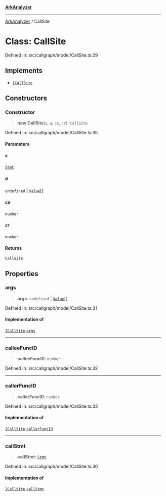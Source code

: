 [**ArkAnalyzer**](../README.md)

***

[ArkAnalyzer](../globals.md) / CallSite

# Class: CallSite

Defined in: src/callgraph/model/CallSite.ts:29

## Implements

- [`ICallSite`](../interfaces/ICallSite.md)

## Constructors

### Constructor

> **new CallSite**(`s`, `a`, `ce`, `cr`): `CallSite`

Defined in: src/callgraph/model/CallSite.ts:35

#### Parameters

##### s

[`Stmt`](Stmt.md)

##### a

`undefined` | [`Value`](../interfaces/Value.md)[]

##### ce

`number`

##### cr

`number`

#### Returns

`CallSite`

## Properties

### args

> **args**: `undefined` \| [`Value`](../interfaces/Value.md)[]

Defined in: src/callgraph/model/CallSite.ts:31

#### Implementation of

[`ICallSite`](../interfaces/ICallSite.md).[`args`](../interfaces/ICallSite.md#args)

***

### calleeFuncID

> **calleeFuncID**: `number`

Defined in: src/callgraph/model/CallSite.ts:32

***

### callerFuncID

> **callerFuncID**: `number`

Defined in: src/callgraph/model/CallSite.ts:33

#### Implementation of

[`ICallSite`](../interfaces/ICallSite.md).[`callerFuncID`](../interfaces/ICallSite.md#callerfuncid)

***

### callStmt

> **callStmt**: [`Stmt`](Stmt.md)

Defined in: src/callgraph/model/CallSite.ts:30

#### Implementation of

[`ICallSite`](../interfaces/ICallSite.md).[`callStmt`](../interfaces/ICallSite.md#callstmt)
